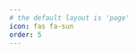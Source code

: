 ```yaml
---
# the default layout is 'page'
icon: fas fa-sun
order: 5
---
```

<head>
    <style>
        body {
            font-family: Arial, sans-serif;
            padding: 20px;
        }
        #question {
            font-size: 1.2em;
            margin-bottom: 20px;
        }
        .label-container {
            display: flex;
            flex-wrap: wrap;
            justify-content: space-between;
            align-items: center;
            align-content: center;
            margin-bottom: 20px;
        }
        #low {
            width: 20%;
            order: 1;
            text-align: left;
        }
        #high {
            width: 20%;
            order: 3;
            text-align: right;
        }
        #circles-container {
            display: flex;
            align-items: center;
            justify-content: space-between;
            flex-wrap: nowrap;
            width: 60%;
            order: 2;
        }
        .answer-circle {
            display: inline-block;
            margin: 0 5px;
            border-radius: 50%;
            cursor: pointer;
            flex-shrink: 0;
        }
        .answer-circle:hover {
            opacity: 0.8;
        }
        #result {
            margin-top: 20px;
        }
        #result-hash {
            font-family: monospace;
            background:var(--background-color);
            padding: 5px;
            border-radius: 3px;
            display: inline-block;
            word-break: break-all;
            word-wrap: break-word;
        }
        @media (max-width: 768px) {
            .label-container {
                flex-direction: raw;
            }
            #low {
                order: 2;
                width: 40%;
                margin-top: 15px;
            }
            #circles-container {
                order: 1;
                width: 100%;
            }
            #high {
                order: 3;
                width: 40%;
                margin-top: 15px;
            }
        }   
    </style>
</head>
<body>
    <div id="container">
        <span id="questions-part">
            <p id="category"></p>
            <p id="question"></p>
            <div class="label-container">
                <div id="circles-container"></div>
                <div id="low"></div>
                <div id="high"></div>
            </div>
            <button id="nextBtn" style="display:none;">Next</button>
        </span>
        <div id="result" style="display:none;">
            <h3>Results:</h3>
            <canvas id="result-chart"></canvas>
            <h3>Hash:</h3>
            <span id="result-hash"></span>
        </div>
    </div>
    <script src="https://cdn.jsdelivr.net/npm/chart.js"></script>
    <script src="https://cdn.jsdelivr.net/npm/crypto-js@4.1.1/crypto-js.js"></script>
    <script src="/assets/js/motivation-test.js"></script>
</body>
